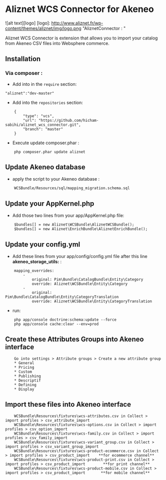 # Aliznet WCS Connector for Akeneo

![alt text][logo]
[logo]: http://www.aliznet.fr/wp-content/themes/aliznet/img/logo.png "AliznetConnector : "

Aliznet WCS Connector is extension that allows you to import your catalog from Akeneo CSV files into Websphere commerce.

## Installation

### Via composer : 

- Add into in the `require` section:

`"aliznet":"dev-master"`

- Add into the `repositories` section:
```
	{
        "type": "vcs",
        "url": "https://github.com/hicham-sabihi/aliznet_wcs_connector.git",
        "branch": "master"
    }
```

- Execute update composer.phar :
```
	php composer.phar update aliznet
```

## Update Akeneo database

- apply the script to your Akeneo database :
```
	WCSBundle/Resources/sql/mapping_migration.schema.sql
```

## Update your AppKernel.php

- Add those two lines from your app/AppKernel.php file:
```
	$bundles[] = new Aliznet\WCSBundle\AliznetWCSBundle();
	$bundles[] = new Aliznet\EnrichBundle\AliznetEnrichBundle();
```

## Update your config.yml

- Add these lines from your app/config/config.yml file after this line **akeneo_storage_utils:** :
```
	mapping_overrides:
		-
			original: Pim\Bundle\CatalogBundle\Entity\Category
			override: Aliznet\WCSBundle\Entity\Category
		-
			original: Pim\Bundle\CatalogBundle\Entity\CategoryTranslation
			override: Aliznet\WCSBundle\Entity\CategoryTranslation
```

- run:
```
	php app/console doctrine:schema:update --force
	php app/console cache:clear --env=prod
```

## Create these Attributes Groups into Akeneo interface
```     In order to export informations usable by websphere commerce, there are groups of attributes that must be added. 
	Go into settings > Attribute groups > Create a new attribute group
	* General
	* Pricing
	* Custom
	* Publishing
	* Descriptif
	* Defining
	* Display
```

## Import these files into Akeneo interface
``` 
 	WCSBundle\Resources\fixtures\wcs-attributes.csv in Collect > import profiles > csv_attribute_import
	WCSBundle\Resources\fixtures\wcs-options.csv in Collect > import profiles > csv_option_import
	WCSBundle\Resources\fixtures\wcs-family.csv in Collect > import profiles > csv_family_import
 	WCSBundle\Resources\fixtures\wcs-variant_group.csv in Collect > import profiles > csv_variant_group_import
 	WCSBundle\Resources\fixtures\wcs-product-ecommerce.csv in Collect > import profiles > csv_product_import	**for ecommerce channel**
 	WCSBundle\Resources\fixtures\wcs-product-print.csv in Collect > import profiles > csv_product_import	    **for print channel**
 	WCSBundle\Resources\fixtures\wcs-product-mobile.csv in Collect > import profiles > csv_product_import	    **for mobile channel**
```
